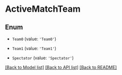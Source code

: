 # ActiveMatchTeam


## Enum

* `Team0` (value: `'Team0'`)

* `Team1` (value: `'Team1'`)

* `Spectator` (value: `'Spectator'`)

[[Back to Model list]](../README.md#documentation-for-models) [[Back to API list]](../README.md#documentation-for-api-endpoints) [[Back to README]](../README.md)

